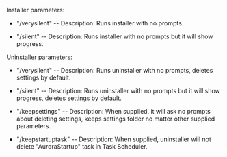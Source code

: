 Installer parameters:
- "/verysilent"
-- Description: Runs installer with no prompts.

- "/silent"
-- Description: Runs installer with no prompts but it will show progress.

Uninstaller parameters:
- "/verysilent"
-- Description: Runs uninstaller with no prompts, deletes settings by default.

- "/silent"
-- Description: Runs uninstaller with no prompts but it will show progress, deletes settings by default.

- "/keepsettings"
-- Description: When supplied, it will ask no prompts about deleting settings, keeps settings folder no matter other supplied parameters.

- "/keepstartuptask"
-- Description: When supplied, uninstaller will not delete "AuroraStartup" task in Task Scheduler.
